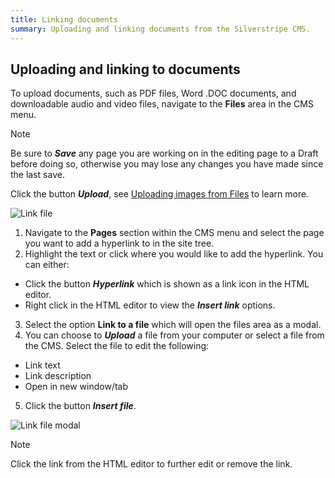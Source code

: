 ```yaml
---
title: Linking documents
summary: Uploading and linking documents from the Silverstripe CMS.
---
```


## Uploading and linking to documents

To upload documents, such as PDF files, Word .DOC documents, and downloadable audio and video files, navigate to the **Files** area in the CMS menu.

> [!NOTE]
> Be sure to ***Save*** any page you are working on in the editing page to a Draft before doing so, otherwise you may lose any changes you have made since the last save.

Click the button ***Upload***, see [Uploading images from Files](images_and_documents) to learn more.

![Link file](../../_images/insert-link-file.png)

1. Navigate to the **Pages** section within the CMS menu and select the page you want to add a hyperlink to in the site tree.
2. Highlight the text or click where you would like to add the hyperlink. You can either:
* Click the button ***Hyperlink*** which is shown as a link icon in the HTML editor.
* Right click in the HTML editor to view the ***Insert link*** options.
3. Select the option **Link to a file** which will open the files area as a modal.
4. You can choose to ***Upload*** a file from your computer or select a file from the CMS. Select the file to edit the following:
* Link text
* Link description
* Open in new window/tab
5. Click the button ***Insert file***.

![Link file modal](../../_images/link-file-modal.png)

> [!NOTE]
> Click the link from the HTML editor to further edit or remove the link.
